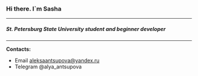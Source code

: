 ### Hi there. I`m Sasha
- - -
##### St. Petersburg State University student and beginner developer
---------------------------------------
**Contacts:**
 - Email aleksaantsupova@yandex.ru
 - Telegram @alya_antsupova

<!--
**alantsupova/alantsupova** is a ✨ _special_ ✨ repository because its `README.md` (this file) appears on your GitHub profile.

Here are some ideas to get you started:

- 🔭 I’m currently working on ...
- 🌱 I’m currently learning ...
- 👯 I’m looking to collaborate on ...
- 🤔 I’m looking for help with ...
- 💬 Ask me about ...
- 📫 How to reach me: ...
- 😄 Pronouns: ...
- ⚡ Fun fact: ...
-->
